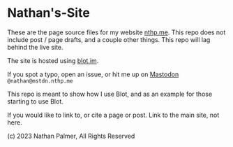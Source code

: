 # Nathan's-Site

These are the page source files for my website [nthp.me](https://nthp.me). This repo does not include post / page drafts, and a couple other things. This repo will lag behind the live site.

The site is hosted using [blot.im](https://blot.im).

If you spot a typo, open an issue, or hit me up on [Mastodon](https://mstdn.nthp.me/@Nathan) ``` @nathan@mstdn.nthp.me ```

This repo is meant to show how I use Blot, and as an example for those starting to use Blot.

If you would like to link to, or cite a page or post. Link to the main site, not here.

(c) 2023 Nathan Palmer, All Rights Reserved 
